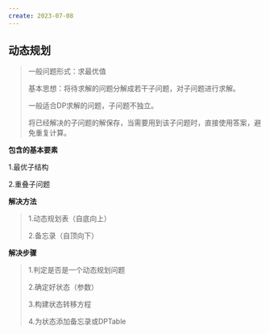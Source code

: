 ```yaml
---
create: 2023-07-08
---
```

## 动态规划

> 一般问题形式：求最优值
>
> 基本思想：将待求解的问题分解成若干子问题，对子问题进行求解。
>
> 一般适合DP求解的问题，子问题不独立。
>
> 将已经解决的子问题的解保存，当需要用到该子问题时，直接使用答案，避免重复计算。

**包含的基本要素**

1.最优子结构

2.重叠子问题

**解决方法**

> 1.动态规划表（自底向上）
>
> 2.备忘录（自顶向下）

**解决步骤**

> 1.判定是否是一个动态规划问题
>
> 2.确定好状态（参数）
>
> 3.构建状态转移方程
>
> 4.为状态添加备忘录或DPTable